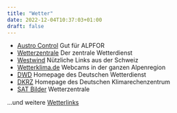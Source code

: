 ```yaml
---
title: "Wetter"
date: 2022-12-04T10:37:03+01:00
draft: false
---
```


- [Austro Control](http://www.austrocontrol.at) Gut für ALPFOR
- [Wetterzentrale](http://wetterzentrale.de/) Der zentrale Wetterdienst
- [Westwind](http://westwind.ch/) Nützliche Links aus der Schweiz
- [Wetterklima.de](http://wetterklima.de) Webcams in der ganzen Alpenregion
- [DWD](http://www.dwd.de) Homepage des Deutschen Wetterdienst
- [DKRZ](http://www.dkrz.de) Homepage des Deutschen Klimarechenzentrum
- [SAT Bilder](http://www.wetterzentrale.de/topkarten/) Wetterzentrale

...und weitere [Wetterlinks](http://sfzkdf.de/pages.php/Linkliste/Wetter)
